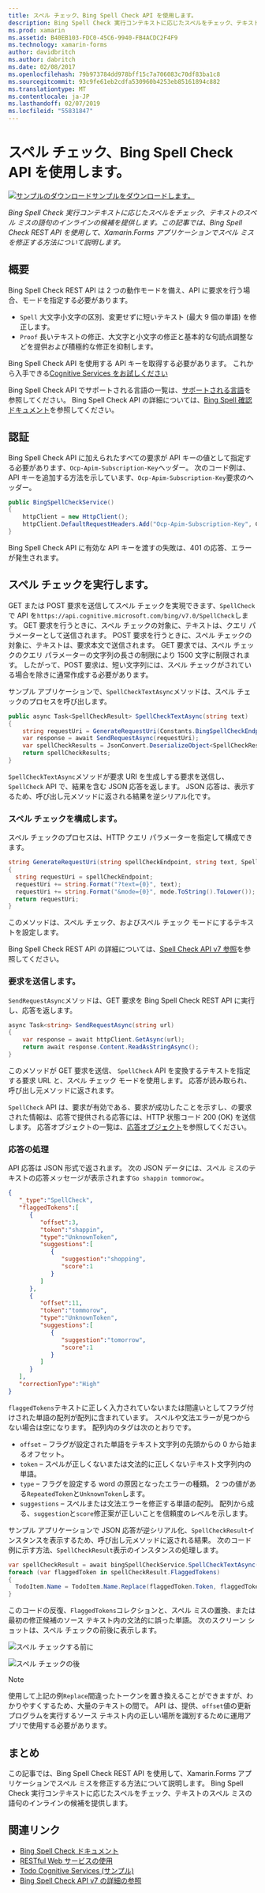 ```yaml
---
title: スペル チェック、Bing Spell Check API を使用します。
description: Bing Spell Check 実行コンテキストに応じたスペルをチェック、テキストのスペル ミスの語句のインラインの候補を提供します。 この記事では、Bing Spell Check REST API を使用して、Xamarin.Forms アプリケーションでスペル ミスを修正する方法について説明します。
ms.prod: xamarin
ms.assetid: B40EB103-FDC0-45C6-9940-FB4ACDC2F4F9
ms.technology: xamarin-forms
author: davidbritch
ms.author: dabritch
ms.date: 02/08/2017
ms.openlocfilehash: 79b973784dd978bff15c7a706083c70df83ba1c8
ms.sourcegitcommit: 93c9fe61eb2cdfa530960b4253eb85161894c882
ms.translationtype: MT
ms.contentlocale: ja-JP
ms.lasthandoff: 02/07/2019
ms.locfileid: "55831847"
---
```

# <a name="spell-checking-using-the-bing-spell-check-api"></a>スペル チェック、Bing Spell Check API を使用します。

[![サンプルのダウンロード](~/media/shared/download.png)サンプルをダウンロードします。](https://developer.xamarin.com/samples/xamarin-forms/WebServices/TodoCognitiveServices/)

_Bing Spell Check 実行コンテキストに応じたスペルをチェック、テキストのスペル ミスの語句のインラインの候補を提供します。この記事では、Bing Spell Check REST API を使用して、Xamarin.Forms アプリケーションでスペル ミスを修正する方法について説明します。_

## <a name="overview"></a>概要

Bing Spell Check REST API は 2 つの動作モードを備え、API に要求を行う場合、モードを指定する必要があります。

- `Spell` 大文字小文字の区別、変更せずに短いテキスト (最大 9 個の単語) を修正します。
- `Proof` 長いテキストの修正、大文字と小文字の修正と基本的な句読点調整などを提供および積極的な修正を抑制します。

Bing Spell Check API を使用する API キーを取得する必要があります。 これから入手できる[Cognitive Services をお試しください](https://azure.microsoft.com/try/cognitive-services/)

Bing Spell Check API でサポートされる言語の一覧は、[サポートされる言語](/azure/cognitive-services/bing-spell-check/bing-spell-check-supported-languages/)を参照してください。 Bing Spell Check API の詳細については、[Bing Spell 確認ドキュメント](/azure/cognitive-services/bing-spell-check/)を参照してください。

## <a name="authentication"></a>認証

Bing Spell Check API に加えられたすべての要求が API キーの値として指定する必要があります、`Ocp-Apim-Subscription-Key`ヘッダー。 次のコード例は、API キーを追加する方法を示しています、`Ocp-Apim-Subscription-Key`要求のヘッダー。

```csharp
public BingSpellCheckService()
{
    httpClient = new HttpClient();
    httpClient.DefaultRequestHeaders.Add("Ocp-Apim-Subscription-Key", Constants.BingSpellCheckApiKey);
}
```

Bing Spell Check API に有効な API キーを渡すの失敗は、401 の応答、エラーが発生されます。

## <a name="performing-spell-checking"></a>スペル チェックを実行します。

GET または POST 要求を送信してスペル チェックを実現できます、`SpellCheck`で API を`https://api.cognitive.microsoft.com/bing/v7.0/SpellCheck`します。 GET 要求を行うときに、スペル チェックの対象に、テキストは、クエリ パラメーターとして送信されます。 POST 要求を行うときに、スペル チェックの対象に、テキストは、要求本文で送信されます。 GET 要求では、スペル チェックのクエリ パラメーターの文字列の長さの制限により 1500 文字に制限されます。 したがって、POST 要求は、短い文字列には、スペル チェックがされている場合を除きに通常作成する必要があります。

サンプル アプリケーションで、`SpellCheckTextAsync`メソッドは、スペル チェックのプロセスを呼び出します。

```csharp
public async Task<SpellCheckResult> SpellCheckTextAsync(string text)
{
    string requestUri = GenerateRequestUri(Constants.BingSpellCheckEndpoint, text, SpellCheckMode.Spell);
    var response = await SendRequestAsync(requestUri);
    var spellCheckResults = JsonConvert.DeserializeObject<SpellCheckResult>(response);
    return spellCheckResults;
}
```

`SpellCheckTextAsync`メソッドが要求 URI を生成しする要求を送信し、 `SpellCheck` API で、結果を含む JSON 応答を返します。 JSON 応答は、表示するため、呼び出し元メソッドに返される結果を逆シリアル化です。

### <a name="configuring-spell-checking"></a>スペル チェックを構成します。

スペル チェックのプロセスは、HTTP クエリ パラメーターを指定して構成できます。

```csharp
string GenerateRequestUri(string spellCheckEndpoint, string text, SpellCheckMode mode)
{
  string requestUri = spellCheckEndpoint;
  requestUri += string.Format("?text={0}", text);                         // text to spell check
  requestUri += string.Format("&mode={0}", mode.ToString().ToLower());    // spellcheck mode - proof or spell
  return requestUri;
}
```

このメソッドは、スペル チェック、およびスペル チェック モードにするテキストを設定します。

Bing Spell Check REST API の詳細については、[Spell Check API v7 参照](/rest/api/cognitiveservices/bing-spell-check-api-v7-reference/)を参照してください。

### <a name="sending-the-request"></a>要求を送信します。

`SendRequestAsync`メソッドは、GET 要求を Bing Spell Check REST API に実行し、応答を返します。

```csharp
async Task<string> SendRequestAsync(string url)
{
    var response = await httpClient.GetAsync(url);
    return await response.Content.ReadAsStringAsync();
}
```

このメソッドが GET 要求を送信、 `SpellCheck` API を変換するテキストを指定する要求 URL と、スペル チェック モードを使用します。 応答が読み取られ、呼び出し元メソッドに返されます。

`SpellCheck` API は、要求が有効である、要求が成功したことを示すし、の要求された情報は、応答で提供される応答には、HTTP 状態コード 200 (OK) を送信します。 応答オブジェクトの一覧は、[応答オブジェクト](/rest/api/cognitiveservices/bing-spell-check-api-v7-reference#response-objects)を参照してください。

### <a name="processing-the-response"></a>応答の処理

API 応答は JSON 形式で返されます。 次の JSON データには、スペル ミスのテキストの応答メッセージが表示されます`Go shappin tommorow`:。

```json
{  
   "_type":"SpellCheck",
   "flaggedTokens":[  
      {  
         "offset":3,
         "token":"shappin",
         "type":"UnknownToken",
         "suggestions":[  
            {  
               "suggestion":"shopping",
               "score":1
            }
         ]
      },
      {  
         "offset":11,
         "token":"tommorow",
         "type":"UnknownToken",
         "suggestions":[  
            {  
               "suggestion":"tomorrow",
               "score":1
            }
         ]
      }
   ],
   "correctionType":"High"
}
```

`flaggedTokens`テキストに正しく入力されていないまたは間違いとしてフラグ付けされた単語の配列が配列に含まれています。 スペルや文法エラーが見つからない場合は空になります。 配列内のタグは次のとおりです。

- `offset` – フラグが設定された単語をテキスト文字列の先頭からの 0 から始まるオフセット。
- `token` – スペルが正しくないまたは文法的に正しくないテキスト文字列内の単語。
- `type` – フラグを設定する word の原因となったエラーの種類。 2 つの値がある`RepeatedToken`と`UnknownToken`します。
- `suggestions` – スペルまたは文法エラーを修正する単語の配列。 配列から成る、`suggestion`と`score`修正案が正しいことを信頼度のレベルを示します。

サンプル アプリケーションで JSON 応答が逆シリアル化、`SpellCheckResult`インスタンスを表示するため、呼び出し元メソッドに返される結果。 次のコード例に示す方法、`SpellCheckResult`表示のインスタンスの処理します。

```csharp
var spellCheckResult = await bingSpellCheckService.SpellCheckTextAsync(TodoItem.Name);
foreach (var flaggedToken in spellCheckResult.FlaggedTokens)
{
  TodoItem.Name = TodoItem.Name.Replace(flaggedToken.Token, flaggedToken.Suggestions.FirstOrDefault().Suggestion);
}
```

このコードの反復、`FlaggedTokens`コレクションと、スペル ミスの置換、または最初の修正候補のソース テキスト内の文法的に誤った単語。 次のスクリーン ショットは、スペル チェックの前後に表示します。

![](spell-check-images/before-spell-check.png "スペル チェックする前に")

![](spell-check-images/after-spell-check.png "スペル チェックの後")

> [!NOTE]
> 使用して上記の例`Replace`間違ったトークンを置き換えることができますが、わかりやすくするため、大量のテキストの間で。 API は、提供、`offset`値の更新プログラムを実行するソース テキスト内の正しい場所を識別するために運用アプリで使用する必要があります。

## <a name="summary"></a>まとめ

この記事では、Bing Spell Check REST API を使用して、Xamarin.Forms アプリケーションでスペル ミスを修正する方法について説明します。 Bing Spell Check 実行コンテキストに応じたスペルをチェック、テキストのスペル ミスの語句のインラインの候補を提供します。

## <a name="related-links"></a>関連リンク

- [Bing Spell Check ドキュメント](/azure/cognitive-services/bing-spell-check/)
- [RESTful Web サービスの使用](~/xamarin-forms/data-cloud/consuming/rest.md)
- [Todo Cognitive Services (サンプル)](https://developer.xamarin.com/samples/xamarin-forms/WebServices/TodoCognitiveServices/)
- [Bing Spell Check API v7 の詳細の参照](/rest/api/cognitiveservices/bing-spell-check-api-v7-reference/)
